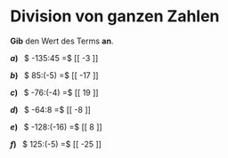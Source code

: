 <!--
version:  0.0.1

language: de

@style
main > *:not(:last-child) {
  margin-bottom: 3rem;
}

input {
    text-align: center;
}

.flex-container {
    display: flex;
    flex-wrap: wrap;
    align-items: stretch;
    gap: 20px;
}

.flex-child {
    flex: 1;
    min-width: 350px;
    margin-right: 20px;
}

@media (max-width: 400px) {
    .flex-child {
        flex: 100%;
        margin-right: 0;
    }
}
@end

formula: \carry   \textcolor{red}{\scriptsize #1}
formula: \digit   \rlap{\carry{#1}}\phantom{#2}#2
formula: \permil  \text{‰}

import: https://raw.githubusercontent.com/LiaTemplates/Tikz-Jax/main/README.md

script: https://cdn.jsdelivr.net/gh/LiaTemplates/Tikz-Jax@main/dist/index.js


tags: Division, Negative Zahlen, sehr leicht, sehr niedrig, Angeben

comment: Dividiere ganze Zahlen im Kopf.

author: Martin Lommatzsch

-->




# Division von ganzen Zahlen

**Gib** den Wert des Terms **an**.

<section class="flex-container">

<div class="flex-child">

__$a)\;\;$__ $ -135:45 =$ [[  -3  ]]

</div> 
<div class="flex-child">

__$b)\;\;$__ $ 85:(-5) =$ [[  -17  ]]

</div> 
<div class="flex-child">

__$c)\;\;$__ $ -76:(-4) =$ [[  19  ]]

</div> 
<div class="flex-child">

__$d)\;\;$__ $ -64:8 =$ [[  -8  ]]

</div> 
<div class="flex-child">

__$e)\;\;$__ $ -128:(-16) =$ [[  8  ]]

</div> 
<div class="flex-child">

__$f)\;\;$__ $ 125:(-5) =$ [[  -25  ]]

</div> 
</section>





